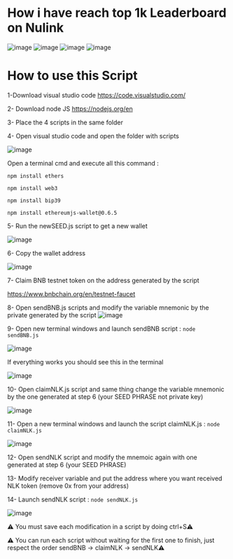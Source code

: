 # How i have reach top 1k Leaderboard on Nulink
![image](https://github.com/TheSalade/NulinkTop1k/assets/83350456/07c8915f-e2df-467f-b483-1767eb06a848)
![image](https://github.com/TheSalade/NulinkTop1k/assets/83350456/b6b1aa98-477c-47c0-b88e-bc38b0261d97)
![image](https://github.com/TheSalade/NulinkTop1k/assets/83350456/b3983f87-348e-4a88-9e85-5a541ef759f0)
![image](https://github.com/TheSalade/NulinkTop1k/assets/83350456/71b6d8ce-f64c-436f-a077-7c49a3257c83)

# How to use this Script

1-Download visual studio code https://code.visualstudio.com/

2- Download node JS https://nodejs.org/en

3- Place the 4 scripts in the same folder

4- Open visual studio code and open the folder with scripts

![image](https://github.com/TheSalade/NulinkTop1k/assets/83350456/1cda244a-f8de-4818-8a60-c0ed4b6025ac)

Open a terminal cmd and execute all this command :

`npm install ethers`

`npm install web3`

`npm install bip39`

`npm install ethereumjs-wallet@0.6.5`

5- Run the newSEED.js script to get a new wallet 

![image](https://github.com/TheSalade/NulinkTop1k/assets/83350456/fc271994-2243-424d-b90e-7e1dfa7b41fd)

6- Copy the wallet address

![image](https://github.com/TheSalade/NulinkTop1k/assets/83350456/18531420-8f8a-43b5-be47-377cca20c281)

7- Claim BNB testnet token on the address generated by the script

https://www.bnbchain.org/en/testnet-faucet

8- Open sendBNB.js scripts and modify the variable mnemonic by the private generated by the script 
![image](https://github.com/TheSalade/NulinkTop1k/assets/83350456/34ef0703-46c5-464d-9976-0143e6a1d314)

9- Open new terminal windows and launch sendBNB script : `node sendBNB.js`

![image](https://github.com/TheSalade/NulinkTop1k/assets/83350456/4a5174a5-59c0-46e3-9be0-5bbc045f63c1)

If everything works you should see this in the terminal

![image](https://github.com/TheSalade/NulinkTop1k/assets/83350456/aee1a83e-7a41-4d0c-adf5-7ee4350bf72a)

10- Open claimNLK.js script and same thing change the variable mnemonic by the one generated at step 6 (your SEED PHRASE not private key) 

![image](https://github.com/TheSalade/NulinkTop1k/assets/83350456/5eb5d0ec-e9f9-4314-b8bd-7410bea3aec1)


11- Open a new terminal windows and launch the script claimNLK.js : `node claimNLK.js`

![image](https://github.com/TheSalade/NulinkTop1k/assets/83350456/d5531c1d-31ea-46f1-8095-a95e159cdef7)

12- Open sendNLK script and modify the mnemoic again with one generated at step 6 (your SEED PHRASE)

13- Modify receiver variable and put the address where you want received NLK token (remove 0x from your address)

14- Launch sendNLK script : `node sendNLK.js`

![image](https://github.com/TheSalade/NulinkTop1k/assets/83350456/798491c0-88c7-46f0-bc4b-909a0b7c7afa)

⚠️ You must save each modification in a script by doing ctrl+S⚠️ 

⚠️ You can run each script without waiting for the first one to finish, just respect the order sendBNB -> claimNLK -> sendNLK⚠️





